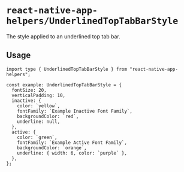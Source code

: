 # `react-native-app-helpers/UnderlinedTopTabBarStyle`

The style applied to an underlined top tab bar.

## Usage

```tsx
import type { UnderlinedTopTabBarStyle } from "react-native-app-helpers";

const example: UnderlinedTopTabBarStyle = {
  fontSize: 20,
  verticalPadding: 10,
  inactive: {
    color: `yellow`,
    fontFamily: `Example Inactive Font Family`,
    backgroundColor: `red`,
    underline: null,
  },
  active: {
    color: `green`,
    fontFamily: `Example Active Font Family`,
    backgroundColor: `orange`,
    underline: { width: 6, color: `purple` },
  },
};
```
